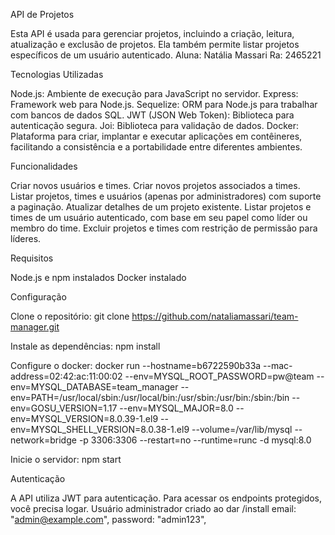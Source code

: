 API de Projetos

Esta API é usada para gerenciar projetos, incluindo a criação, leitura, atualização e exclusão de projetos. Ela também permite listar projetos específicos de um usuário autenticado.
Aluna: Natália Massari Ra: 2465221

Tecnologias Utilizadas

Node.js: Ambiente de execução para JavaScript no servidor.
Express: Framework web para Node.js.
Sequelize: ORM para Node.js para trabalhar com bancos de dados SQL.
JWT (JSON Web Token): Biblioteca para autenticação segura.
Joi: Biblioteca para validação de dados.
Docker: Plataforma para criar, implantar e executar aplicações em contêineres, facilitando a consistência e a portabilidade entre diferentes ambientes.

Funcionalidades

Criar novos usuários e times.
Criar novos projetos associados a times.
Listar projetos, times e usuários (apenas por administradores) com suporte a paginação.
Atualizar detalhes de um projeto existente.
Listar projetos e times de um usuário autenticado, com base em seu papel como líder ou membro do time.
Excluir projetos e times com restrição de permissão para líderes.

Requisitos

Node.js e npm instalados
Docker instalado

Configuração

Clone o repositório:
git clone https://github.com/nataliamassari/team-manager.git

Instale as dependências:
npm install

Configure o docker: 
docker run --hostname=b6722590b33a --mac-address=02:42:ac:11:00:02 --env=MYSQL_ROOT_PASSWORD=pw@team --env=MYSQL_DATABASE=team_manager 
--env=PATH=/usr/local/sbin:/usr/local/bin:/usr/sbin:/usr/bin:/sbin:/bin --env=GOSU_VERSION=1.17 --env=MYSQL_MAJOR=8.0 --env=MYSQL_VERSION=8.0.39-1.el9 
--env=MYSQL_SHELL_VERSION=8.0.38-1.el9 --volume=/var/lib/mysql --network=bridge -p 3306:3306 --restart=no --runtime=runc -d mysql:8.0

Inicie o servidor:
npm start

Autenticação

A API utiliza JWT para autenticação. Para acessar os endpoints protegidos, você precisa logar.
Usuário administrador criado ao dar /install
        email: "admin@example.com",
        password: "admin123",
